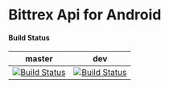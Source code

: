 # Bittrex Api for Android

#### Build Status
master | dev
------------ | -------------
[![Build Status](https://travis-ci.org/CoryCharlton/Android-Bittrex-Api.svg?branch=master)](https://travis-ci.org/CoryCharlton/Android-Bittrex-Api) | [![Build Status](https://travis-ci.org/CoryCharlton/Android-Bittrex-Api.svg?branch=dev)](https://travis-ci.org/CoryCharlton/Android-Bittrex-Api)
